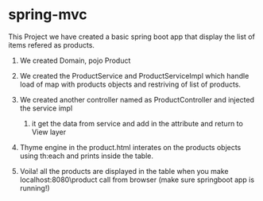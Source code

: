 # spring-mvc

This Project we have created a basic spring boot app that display the list  of items refered as products.

1) We created Domain, pojo Product
2) We created the ProductService and ProductServiceImpl which handle load of map with products objects and restriving of list of products.
3) We created another controller named as ProductController and injected the service impl 
    1) it get the data from service and add in the attribute and return to View layer

4) Thyme engine in the product.html interates on the products objects using th:each and prints inside the table.
5) Voila! all the products are displayed in the table when you make localhost:8080\product call from browser (make sure springboot app is running!)

 
